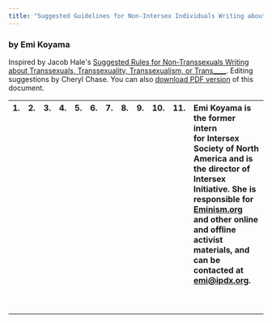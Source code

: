 ```yaml
---
title: "Suggested Guidelines for Non-Intersex Individuals Writing about Intersexuality and Intersex People"
---
```


### by Emi Koyama

  


  
Inspired by Jacob Hale's [Suggested Rules for Non-Transsexuals Writing about Transsexuals, Transsexuality, Transsexualism, or Trans\____][1]. Editing suggestions by Cheryl Chase. You can also [download PDF version][2] of this document.

  
<table border=0 align=center cellpadding=4 cellspacing=12 width=420>  


<th valign=top>1.</th>

  
  
<th valign=top>2.</th>

  
<th valign=top>3.</th>

  
  
<th valign=top>4.</th>

  
  
<th valign=top>5.</th>  


  
  
<th valign=top>6.</th>

  
<th valign=top>7.</th>

  
  
<th valign=top>8.</th>

  
  
<th valign=top>9.</th>

  
  
<th valign=top>10.</th>

  
  


  
<th valign=top>11.</th>  


  
  


  
<th colspan="2" valign=top>

<div align="left">
  Emi Koyama is the former intern<br /> for Intersex Society of North America and is the director of<br /> Intersex Initiative. She is responsible for <a href="http://www.eminism.org">Eminism.org</a> and other online<br /> and offline activist<br /> materials, and can be contacted at <a href="mailto:emi@ipdx.org">emi@ipdx.org</a>.
</div>

  


&nbsp;

  
</th>  
</table>

 [1]: http://www.transfeminism.org/nontrans-rules.html
 [2]: ../pdf/non-is-guidelines.pdf
